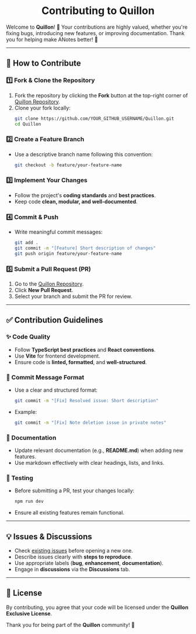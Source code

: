 <h1 align="center">Contributing to Quillon</h1>

Welcome to **Quillon**! 🎉 Your contributions are highly valued, whether you're fixing bugs, introducing new features, or improving documentation. Thank you for helping make ANotes better! 🚀

---

## 📌 How to Contribute

### 1️⃣ Fork & Clone the Repository
1. Fork the repository by clicking the **Fork** button at the top-right corner of [Quillon Repository](https://github.com/alexcj10/Quillon).
2. Clone your fork locally:
   ```bash
   git clone https://github.com/YOUR_GITHUB_USERNAME/Quillon.git
   cd Quillon
   ```

### 2️⃣ Create a Feature Branch
- Use a descriptive branch name following this convention:
  ```bash
  git checkout -b feature/your-feature-name
  ```

### 3️⃣ Implement Your Changes
- Follow the project's **coding standards** and **best practices**.
- Keep code **clean, modular, and well-documented**.

### 4️⃣ Commit & Push
- Write meaningful commit messages:
  ```bash
  git add .
  git commit -m "[Feature] Short description of changes"
  git push origin feature/your-feature-name
  ```

### 5️⃣ Submit a Pull Request (PR)
1. Go to the [Quillon Repository](https://github.com/alexcj10/Quillon).
2. Click **New Pull Request**.
3. Select your branch and submit the PR for review.

---

## ✅ Contribution Guidelines

### ✨ Code Quality
- Follow **TypeScript best practices** and **React conventions**.
- Use **Vite** for frontend development.
- Ensure code is **linted, formatted**, and **well-structured**.

### 📝 Commit Message Format
- Use a clear and structured format:
  ```bash
  git commit -m "[Fix] Resolved issue: Short description"
  ```
- Example:
  ```bash
  git commit -m "[Fix] Note deletion issue in private notes"
  ```

### 📖 Documentation
- Update relevant documentation (e.g., **README.md**) when adding new features.
- Use markdown effectively with clear headings, lists, and links.

### 🧪 Testing
- Before submitting a PR, test your changes locally:
  ```bash
  npm run dev
  ```
- Ensure all existing features remain functional.

---

## 💡 Issues & Discussions

- Check [existing issues](https://github.com/alexcj10/Quillon/issues) before opening a new one.
- Describe issues clearly with **steps to reproduce**.
- Use appropriate labels (**bug**, **enhancement**, **documentation**).
- Engage in **discussions** via the **Discussions** tab.

---

## 📜 License
By contributing, you agree that your code will be licensed under the **Quillon Exclusive License**.

Thank you for being part of the **Quillon** community! 💜
